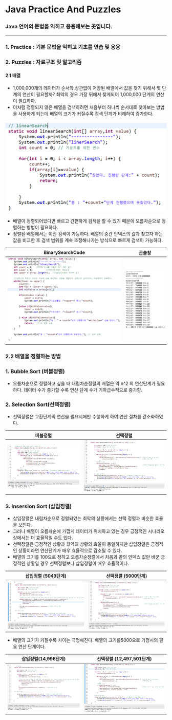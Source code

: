 # Java Practice And Puzzles
### Java 언어의 문법을 익히고 응용해보는 곳입니다.
---
### 1. Practice : 기본 문법을 익히고 기초를 연습 및 응용
### 2. Puzzles : 자료구조 및 알고리즘
#### 2.1 배열
- 1,000,000개의 데이터가 순서와 상관없이 저장된 배열에서 값을 찾기 위해서 몇 단계의 연산이 필요할까? 최악의 경우 가장 뒤에서 찾게되어 1,000,000 단계의 연산이 필요하다. 
- 이처럼 정렬되지 않은 배열을 검색하려면 처음부터 하나씩 순서대로 찾아보는 방법을 사용하게 되는데 배열의 크기가 커질수록 검색 단계가 비례하여 증가한다. 

![2_1_linearSearch](./puzzle_img/2_1_linearSearch.png)


- 배열이 정렬되어있다면 빠르고 간편하게 검색을 할 수 있기 때문에 오름차순으로 정렬하는 방법이 필요하다.
- 정렬된 배열에서는 이진 검색이 가능하다. 배열의 중간 인덱스의 값과 찾고자 하는 값을 비교한 후 검색 범위를 계속 조정해나가는 방식으로 빠르게 검색이 가능하다. 

|BinarySearchCode|콘솔창|
|:-:|:-:|
|![2_2_BinarySearch](./puzzle_img/2_2_BinarySearch.png)|![2_2_BinarySearch02](./puzzle_img/2_2_BinarySearch02.png)|

### 2.2 배열을 정렬하는 방법
### 1. Bubble Sort (버블정렬)
- 오름차순으로 정렬하고 싶을 때 내림차순정렬의 배열은 약 n^2 의 연산단계가 필요하다. 데이터 수가 증가할 수록 연산 단계 수가 기하급수적으로 증가함.  

### 2. Selection Sort(선택정렬)
- 선택정렬은 교환단계의 연산을 필요시에만 수행하게 하여 연산 절차를 간소화하였다. 

|버블정렬|선택정렬|
|:-:|:-:|
|![BubbleSort](./puzzle_img/BubbleSort.png)|![SelectionSort](./puzzle_img/SelectionSort.png)|

### 3. Insersion Sort (삽입정렬)
- 삽입정렬은 내림차순으로 정렬되있는 최악의 상황에서는 선택 정렬과 비슷한 효율을 보인다. 
- 그러나 배열이 오름차순에 가깝게 데이터가 위치하고 있는 경우 긍정적인 시나리오 상에서는 더 효율적일 수도 있다. 
- 선택정렬은  긍정적인 상황과 최악의 상황의 효율이 동일하지만 삽입정렬은 긍정적인 상황이라면 연산단계가 매우 효율적으로 감소될 수 있다.  
- 배열의 크기를 100으로 정하고 오름차순정렬에서 처음과 끝의 인덱스 값만 바꾼 긍정적인 상황일 경우 선택정렬보다 삽입정렬이 매우 효율적이다.  

|삽입정렬 (5049단계) |선택정렬 (5000단계)|
|:-:|:-:|
|![InsersionSort](./puzzle_img/InsersionSort.png)|![SelectionSort](./puzzle_img/SelectionSort.png)|

- 배열의 크기가 커질수록 차이는 극명해진다. 배열의 크기를5000으로 가정시의 필요 연산 단계이다. 

|삽입정렬(14,996단계)|선택정렬 (12,497,501단계)|
|:-:|:-:|
|![InsersionSort5000](./puzzle_img/InsersionSort5000.png)|![SelectionSort5000](./puzzle_img/SelectionSort5000.png)|

